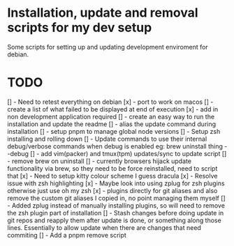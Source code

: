 # Installation, update and removal scripts for my dev setup
Some scripts for setting up and updating development enviroment for debian.

# TODO
[] - Need to retest everything on debian
[x] - port to work on macos
[] - create a list of what failed to be displayed at end of execution
[x] - add in non development application required
[] - create an easy way to run the installation and update the readme
[] - alias the update command during installation
[] - setup pnpm to manage global node versions
[] - Setup zsh installing and rolling down
[] - Update commands to use their internal debug/verbose commands when debug is enabled eg: brew uninstall thing --debug
[] - add vim(packer) and tmux(tpm) updates/sync to update script
[] - remove brew on uninstall
[] - currently browsers hijack update functionality via brew, so they need to be force reinstalled, need to script that
[x] - Need to setup kitty colour scheme I guess dracula
[x] - Resolve issue with zsh highlighting
[x] - Maybe look into using zplug for zsh plugins otherwise just use oh my zsh
[x] - plugins directly for git aliases and also remove the custom git aliases I copied in, no point managing them myself
[] - Added zplug instead of manually installing plugins, so will need to remove the zsh plugin part of installation
[] - Stash changes before doing update in git repos and reapply them after update is done, or something along those lines. Essentially to allow update when there are changes that need commiting
[] - Add a pnpm remove script
